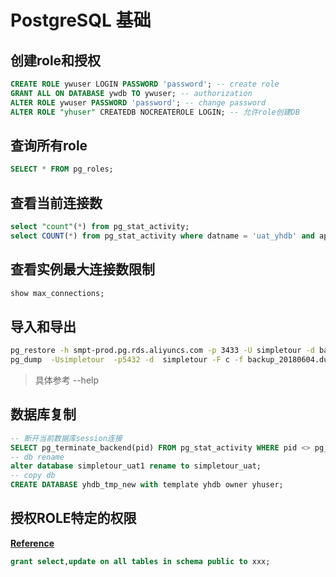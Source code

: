 # PostgreSQL 基础

## 创建role和授权

```sql
CREATE ROLE ywuser LOGIN PASSWORD 'password'; -- create role
GRANT ALL ON DATABASE ywdb TO ywuser; -- authorization
ALTER ROLE ywuser PASSWORD 'password'; -- change password
ALTER ROLE "yhuser" CREATEDB NOCREATEROLE LOGIN; -- 允许role创建DB
```

## 查询所有role

```sql
SELECT * FROM pg_roles;
```

## 查看当前连接数

```sql
select "count"(*) from pg_stat_activity;
select COUNT(*) from pg_stat_activity where datname = 'uat_yhdb' and application_name = 'NAVICAT'; -- 条件匹配
```

## 查看实例最大连接数限制

```sql
show max_connections;
```

## 导入和导出

```bash
pg_restore -h smpt-prod.pg.rds.aliyuncs.com -p 3433 -U simpletour -d backdb -W /tmp/simpletour_2018-06-04_05_00_01.dump # 导入
pg_dump  -Usimpletour  -p5432 -d  simpletour -F c -f backup_20180604.dump #导出
```

> 具体参考 --help

## 数据库复制

```sql
-- 断开当前数据库session连接
SELECT pg_terminate_backend(pid) FROM pg_stat_activity WHERE pid <> pg_backend_pid() AND datname = 'dbname';
-- db rename
alter database simpletour_uat1 rename to simpletour_uat;
-- copy db
CREATE DATABASE yhdb_tmp_new with template yhdb owner yhuser;
```

## 授权ROLE特定的权限

**[Reference](https://stackoverflow.com/questions/760210/how-do-you-create-a-read-only-user-in-postgresql)**

```sql
grant select,update on all tables in schema public to xxx;
```
